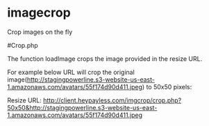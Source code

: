 # imagecrop
Crop images on the fly

#Crop.php

The function loadImage crops the image provided in the resize URL.

For example below URL will crop the original image(http://stagingpowerline.s3-website-us-east-1.amazonaws.com/avatars/55f174d90d411.jpeg) to 50x50 pixels:

Resize URL: http://client.heypayless.com/imgcrop/crop.php?50x50&http://stagingpowerline.s3-website-us-east-1.amazonaws.com/avatars/55f174d90d411.jpeg
 

